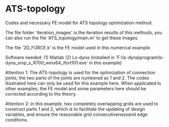 # ATS-topology
Codes and necessary FE model for ATS topology optimization method.

The file folder 'iteration_images' is the iteration results of this methods, you can also run the file 'ATS_topology/main.m' to get these images. 

The file '2D_FORCE.k' is the FE model used in this numerical example.

Software needed:
(1) Matlab
(2) Ls-dyna (installed in  'F:\ls-dyna\program\ls-dyna_smp_s_R700_winx64_ifort101.exe' in this example)

Attention 1: The ATS-topology is used for the optimization of connection joints, the two parts of the joints are numbered as 1 and 2. The codes illustrated here can only be used for this example here. When applicated in other examples, the FE model and some parameters here should be corrected according to the theory.

Attention 2: in this example, two completely overlapping grids are used to construct parts 1 and 2, which is to facilitate the updating of design variables, and ensure the reasonable grid consecutivenessand edge conditions.

